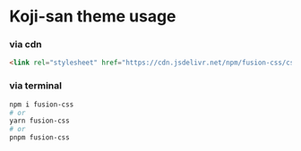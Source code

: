 # Koji-san theme usage

### via cdn
```html
<link rel="stylesheet" href="https://cdn.jsdelivr.net/npm/fusion-css/css/fussion-koji-san.min.css">
```

### via terminal
```bash
npm i fusion-css
# or
yarn fusion-css
# or
pnpm fusion-css
```
